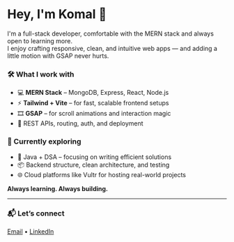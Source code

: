 # Hey, I'm Komal 👋

I'm a full-stack developer, comfortable with the MERN stack and always open to learning more.  
I enjoy crafting responsive, clean, and intuitive web apps — and adding a little motion with GSAP never hurts.

### 🛠️ What I work with
- 💻 **MERN Stack** – MongoDB, Express, React, Node.js
- ⚡ **Tailwind + Vite** – for fast, scalable frontend setups
- 🎞️ **GSAP** – for scroll animations and interaction magic
- 🔗 REST APIs, routing, auth, and deployment

### 🚧 Currently exploring
- 🧠 Java + DSA – focusing on writing efficient solutions
- 📦 Backend structure, clean architecture, and testing
- 🌐 Cloud platforms like Vultr for hosting real-world projects

**Always learning. Always building.**

---

### 📬 Let’s connect  
[Email](mailto:komalmahendrakar07@gmail.com) • [LinkedIn](https://www.linkedin.com/in/komal-mahendrakar-4bb0362a5/)


